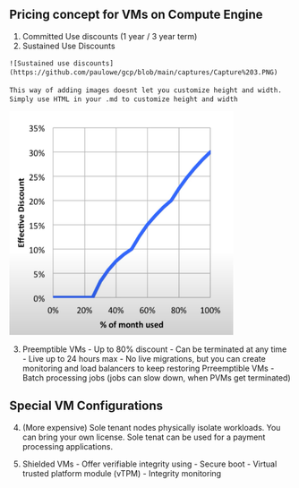 ## Pricing concept for VMs on Compute Engine

1. Committed Use discounts (1 year / 3 year term)
2. Sustained Use Discounts

```
![Sustained use discounts](https://github.com/paulowe/gcp/blob/main/captures/Capture%203.PNG)

This way of adding images doesnt let you customize height and width. Simply use HTML in your .md to customize height and width
```

<img src="https://github.com/paulowe/gcp/blob/main/captures/Capture%203.PNG" alt="Sustained use discount" height="400" width="400"/>

3. Preemptible VMs - Up to 80% discount 
                   - Can be terminated at any time
                   - Live up to 24 hours max
                   - No live migrations, but you can create monitoring and load balancers to keep restoring Prreemptible VMs
                   - Batch processing jobs (jobs can slow down, when PVMs get terminated)



## Special VM Configurations

4. (More expensive) Sole tenant nodes physically isolate workloads. You can bring your own license. Sole tenat can be used for a payment processing applications.

5. Shielded VMs - Offer verifiable integrity using
                - Secure boot
                - Virtual trusted platform module (vTPM)
                - Integrity monitoring



